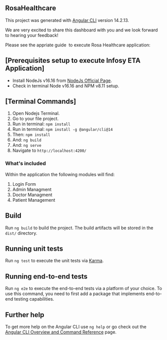 ## RosaHealthcare

This project was generated with [Angular CLI](https://github.com/angular/angular-cli) version 14.2.13.

We are very excited to share this dashboard with you and we look forward to hearing your feedback!

Please see the appriate guide  to execute Rosa Healthcare application:

## [Prerequisites setup to execute Infosy ETA Application]
- Install NodeJs v16.16 from [NodeJs Official Page](https://nodejs.org/en).
- Check in terminal Node v16.16 and NPM v8.11 setup.

## [Terminal Commands]
1. Open Nodejs Terminal.
2. Go to your file project.
3. Run in terminal:  ```npm install```
4. Run in terminal:  ```npm install -g @angular/cli@14```
5. Then: ```npm install```
6. And: ```ng build```
7. And: ```ng serve```
8. Navigate to `http://localhost:4200/`

### What's included

Within the application the following modules will find:
1. Login Form
2. Admin Managment
3. Doctor Managment
4. Patient Management

## Build

Run `ng build` to build the project. The build artifacts will be stored in the `dist/` directory.

## Running unit tests

Run `ng test` to execute the unit tests via [Karma](https://karma-runner.github.io).

## Running end-to-end tests

Run `ng e2e` to execute the end-to-end tests via a platform of your choice. To use this command, you need to first add a package that implements end-to-end testing capabilities.

## Further help

To get more help on the Angular CLI use `ng help` or go check out the [Angular CLI Overview and Command Reference](https://angular.io/cli) page.




